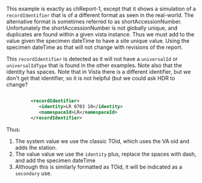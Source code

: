 

This example is exactly as chReport-1, except that it shows a simulation of a `recordIdentifier` that is of a different format as seen in the real-world. The alternative format is sometimes referred to as shortAccessionNumber. Unfortunately the shortAccessionNumber is not globally unique, and duplicates are found within a given vista instance. Thus we must add to the value given the specimen dateTime to have a site unique value. Using the specimen dateTime as that will not change with revisions of the report.

This `recordIdentifier` is detected as it will not have a `universalId` or `universalIdType` that is found in the other examples. Note also that the identity has spaces. Note that in Vista there is a different identifier, but we don't get that identifier, so it is not helpful (but we could ask HDR to change?

``` xml

         <recordIdentifier>
            <identity>LR 0703 10</identity>
            <namespaceId>LR</namespaceId>
         </recordIdentifier>
```

Thus:

1. The system value we use the classic TOid, which uses the VA oid and adds the station.
2. The value value we use the `identity` plus, replace the spaces with dash, and add the specimen dateTime
3. Although this is similarly formatted as TOid, it will be indicated as a `secondary` use.
